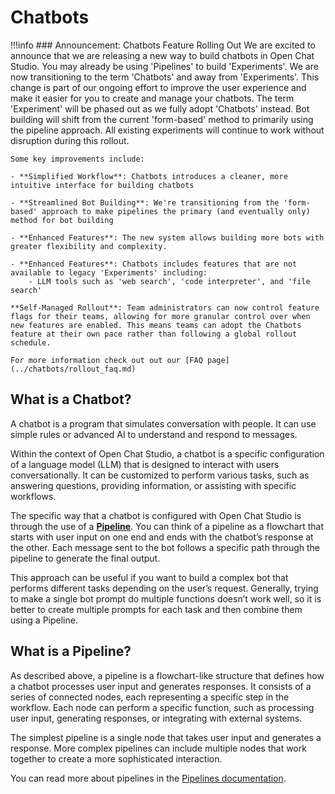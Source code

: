 # Chatbots

!!!info
    ### Announcement: Chatbots Feature Rolling Out
    We are excited to announce that we are releasing a new way to build chatbots in Open Chat Studio. You may already be using 'Pipelines'
    to build 'Experiments'. We are now transitioning to the term 'Chatbots' and away from 'Experiments'. This change is part of our ongoing effort to improve the user experience and make it easier for you to create and manage your chatbots.
    The term 'Experiment' will be phased out as we fully adopt 'Chatbots' instead. Bot building will shift from the current 'form-based' method to primarily using the pipeline approach. All existing experiments will continue to work without disruption during this rollout.

    Some key improvements include:

    - **Simplified Workflow**: Chatbots introduces a cleaner, more intuitive interface for building chatbots

    - **Streamlined Bot Building**: We're transitioning from the 'form-based' approach to make pipelines the primary (and eventually only) method for bot building

    - **Enhanced Features**: The new system allows building more bots with greater flexibility and complexity.

    - **Enhanced Features**: Chatbots includes features that are not available to legacy 'Experiments' including:
        - LLM tools such as 'web search', 'code interpreter', and 'file search'

    **Self-Managed Rollout**: Team administrators can now control feature flags for their teams, allowing for more granular control over when new features are enabled. This means teams can adopt the Chatbots feature at their own pace rather than following a global rollout schedule.

    For more information check out out our [FAQ page](../chatbots/rollout_faq.md)


## What is a Chatbot?
A chatbot is a program that simulates conversation with people. It can use simple rules or advanced AI to understand and respond to messages. 

Within the context of Open Chat Studio, a chatbot is a specific configuration of a language model (LLM) that is designed to interact with users conversationally. It can be customized to perform various tasks, such as answering questions, providing information, or assisting with specific workflows.

The specific way that a chatbot is configured with Open Chat Studio is through the use of a [**Pipeline**](../pipelines/index.md). You can think of a pipeline as a flowchart that starts with user input on one end and ends with the chatbot’s response at the other. Each message sent to the bot follows a specific path through the pipeline to generate the final output. 

This approach can be useful if you want to build a complex bot that performs different tasks depending on the user’s request. Generally, trying to make a single bot prompt do multiple functions doesn’t work well, so it is better to create multiple prompts for each task and then combine them using a Pipeline. 


## What is a Pipeline?
As described above, a pipeline is a flowchart-like structure that defines how a chatbot processes user input and generates responses. It consists of a series of connected nodes, each representing a specific step in the workflow. Each node can perform a specific function, such as processing user input, generating responses, or integrating with external systems.

The simplest pipeline is a single node that takes user input and generates a response. More complex pipelines can include multiple nodes that work together to create a more sophisticated interaction.

You can read more about pipelines in the [Pipelines documentation](../pipelines/index.md).
